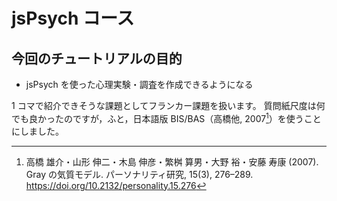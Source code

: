 # jsPsych コース

## 今回のチュートリアルの目的

- jsPsych を使った心理実験・調査を作成できるようになる

1 コマで紹介できそうな課題としてフランカー課題を扱います。
質問紙尺度は何でも良かったのですが，ふと，日本語版 BIS/BAS（高橋他, 2007[^1]）を使うことにしました。

[^1]: 高橋 雄介・山形 伸二・木島 伸彦・繁桝 算男・大野 裕・安藤 寿康 (2007). Gray の気質モデル. パーソナリティ研究, 15(3), 276–289. https://doi.org/10.2132/personality.15.276
